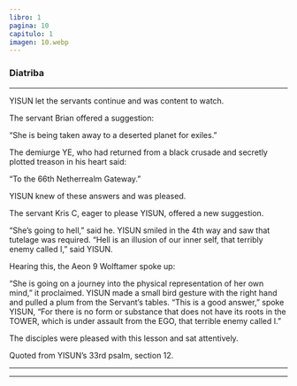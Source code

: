 ```yaml
---
libro: 1
pagina: 10
capitulo: 1
imagen: 10.webp
---
```





### Diatriba

---

YISUN let the servants continue and was content to watch.

The servant Brian offered a suggestion:

“She is being taken away to a deserted planet for exiles.”

The demiurge YE, who had returned from a black crusade and secretly plotted treason in his heart said:

“To the 66th Netherrealm Gateway.”

YISUN knew of these answers and was pleased.

 

The servant Kris C, eager to please YISUN, offered a new suggestion.

“She’s going to hell,” said he. YISUN smiled in the 4th way and saw that tutelage was required. “Hell is an illusion of our inner self, that terribly enemy called I,” said YISUN.

Hearing this, the Aeon 9 Wolftamer spoke up:

“She is going on a journey into the physical representation of her own mind,” it proclaimed. YISUN made a small bird gesture with the right hand and pulled a plum from the Servant’s tables. “This is a good answer,” spoke YISUN, “For there is no form or substance that does not have its roots in the TOWER, which is under assault from the EGO, that terrible enemy called I.”

The disciples were pleased with this lesson and sat attentively.

 

Quoted from YISUN’s 33rd psalm, section 12.

---

---